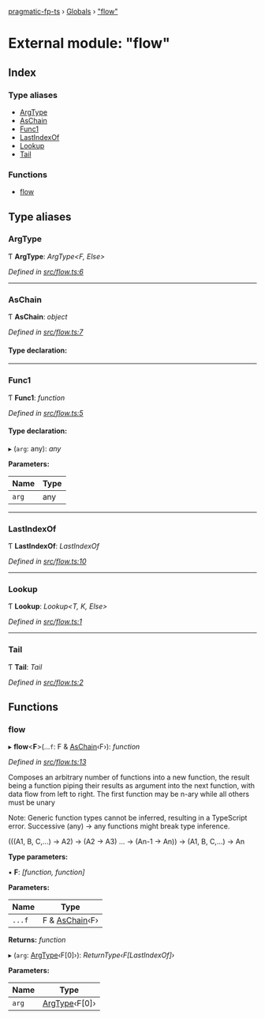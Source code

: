 [pragmatic-fp-ts](../README.md) › [Globals](../globals.md) › ["flow"](_flow_.md)

# External module: "flow"

## Index

### Type aliases

* [ArgType](_flow_.md#argtype)
* [AsChain](_flow_.md#aschain)
* [Func1](_flow_.md#func1)
* [LastIndexOf](_flow_.md#lastindexof)
* [Lookup](_flow_.md#lookup)
* [Tail](_flow_.md#tail)

### Functions

* [flow](_flow_.md#flow)

## Type aliases

###  ArgType

Ƭ **ArgType**: *ArgType<F, Else>*

*Defined in [src/flow.ts:6](https://github.com/hermann-p/pragmatic-fp-ts/blob/6562256/src/flow.ts#L6)*

___

###  AsChain

Ƭ **AsChain**: *object*

*Defined in [src/flow.ts:7](https://github.com/hermann-p/pragmatic-fp-ts/blob/6562256/src/flow.ts#L7)*

#### Type declaration:

___

###  Func1

Ƭ **Func1**: *function*

*Defined in [src/flow.ts:5](https://github.com/hermann-p/pragmatic-fp-ts/blob/6562256/src/flow.ts#L5)*

#### Type declaration:

▸ (`arg`: any): *any*

**Parameters:**

Name | Type |
------ | ------ |
`arg` | any |

___

###  LastIndexOf

Ƭ **LastIndexOf**: *LastIndexOf<T>*

*Defined in [src/flow.ts:10](https://github.com/hermann-p/pragmatic-fp-ts/blob/6562256/src/flow.ts#L10)*

___

###  Lookup

Ƭ **Lookup**: *Lookup<T, K, Else>*

*Defined in [src/flow.ts:1](https://github.com/hermann-p/pragmatic-fp-ts/blob/6562256/src/flow.ts#L1)*

___

###  Tail

Ƭ **Tail**: *Tail<T>*

*Defined in [src/flow.ts:2](https://github.com/hermann-p/pragmatic-fp-ts/blob/6562256/src/flow.ts#L2)*

## Functions

###  flow

▸ **flow**<**F**>(...`f`: F & [AsChain](_flow_.md#aschain)‹F›): *function*

*Defined in [src/flow.ts:13](https://github.com/hermann-p/pragmatic-fp-ts/blob/6562256/src/flow.ts#L13)*

Composes an arbitrary number of functions into a new function, the
result being a function piping their results as argument into the
next function, with data flow from left to right. The first
function may be n-ary while all others must be unary

Note: Generic function types cannot be inferred, resulting in a
TypeScript error. Successive (any) -> any functions might break
type inference.

(((A1, B, C,...)  -> A2) -> (A2 -> A3) ... -> (An-1 -> An)) -> (A1, B, C,...) -> An

**Type parameters:**

▪ **F**: *[function, function]*

**Parameters:**

Name | Type |
------ | ------ |
`...f` | F & [AsChain](_flow_.md#aschain)‹F› |

**Returns:** *function*

▸ (`arg`: [ArgType](_flow_.md#argtype)‹F[0]›): *ReturnType‹F[LastIndexOf<F>]›*

**Parameters:**

Name | Type |
------ | ------ |
`arg` | [ArgType](_flow_.md#argtype)‹F[0]› |
